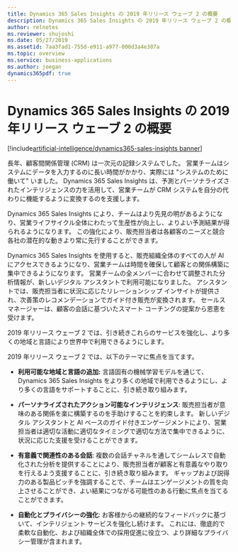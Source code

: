 ```yaml
---
title: Dynamics 365 Sales Insights の 2019 年リリース ウェーブ 2 の概要
description: Dynamics 365 Sales Insights の 2019 年リリース ウェーブ 2 の概要
author: relnotes
ms.reviewer: shujoshi
ms.date: 05/27/2019
ms.assetid: 7aa3fad1-755d-e911-a977-000d3a4e307a
ms.topic: overview
ms.service: business-applications
ms.author: joegan
dynamics365pdf: true
---
```


# Dynamics 365 Sales Insights の 2019 年リリース ウェーブ 2 の概要
[!include[artificial-intelligence/dynamics365-sales-insights banner](../includes/artificial-intelligence/dynamics365-sales-insights.md)]



長年、顧客間関係管理 (CRM) は一次元の記録システムでした。 営業チームはシステムにデータを入力するのに長い時間がかかり、実際には "システムのために働いて" いました。 Dynamics 365 Sales Insights は、予測とパーソナライズされたインテリジェンスの力を活用して、営業チームが CRM システムを自分の代わりに機能するように変換するのを支援します。   

Dynamics 365 Sales Insights により、チームはより先見の明があるようになり、営業ライフサイクル全体にわたって生産性が向上し、よりよい予測結果が得られるようになります。  この強化により、販売担当者は各顧客のニーズと競合各社の潜在的な動きより常に先行することができます。   

Dynamics 365 Sales Insights を使用すると、販売組織全体のすべての人が AI にアクセスできるようになり、営業チームは時間を確保して顧客との関係構築に集中できるようになります。 営業チームの全メンバーに合わせて調整された分析情報が、新しいデジタル アシスタントで利用可能になりました。 アシスタントでは、販売担当者に状況に応じたリレーションシップ インサイトが提供され、次善策のレコメンデーションでガイド付き販売が変換されます。 セールス マネージャーは、顧客の会話に基づいたスマート コーチングの提案から恩恵を受けます。  

2019 年リリース ウェーブ 2 では、引き続きこれらのサービスを強化し、より多くの地域と言語により世界中で利用できるようにします。  

2019 年リリース ウェーブ 2 では、以下のテーマに焦点を当てます。 

- **利用可能な地域と言語の追加:** 言語固有の機械学習モデルを通じて、Dynamics 365 Sales Insights をより多くの地域で利用できるようにし、より多くの言語をサポートすることに、引き続き取り組みます。 

- **パーソナライズされたアクション可能なインテリジェンス**: 販売担当者が意味のある関係を楽に構築するのを手助けすることを約束します。 新しいデジタル アシスタントと AI ベースのガイド付きエンゲージメントにより、営業担当者は適切な活動に適切なタイミングで適切な方法で集中できるように、状況に応じた支援を受けることができます。 

- **有意義で関連性のある会話**: 複数の会話チャネルを通してシームレスで自動化された分析を提供することにより、販売担当者が顧客と有意義なやり取りを行えるよう支援することに、引き続き取り組みます。 ギャップおよび説得力のある製品ピッチを強調することで、チームはエンゲージメントの質を向上させることができ、よい結果につながる可能性のある行動に焦点を当てることができます。  

- **自動化とプライバシーの強化**: お客様からの継続的なフィードバックに基づいて、インテリジェント サービスを強化し続けます。 これには、徹底的で柔軟な自動化、および組織全体での採用促進に役立つ、より詳細なプライバシー管理が含まれます。 

 
